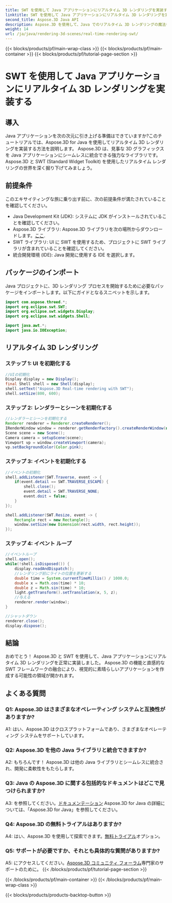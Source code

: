 ```yaml
---
title: SWT を使用して Java アプリケーションにリアルタイム 3D レンダリングを実装する
linktitle: SWT を使用して Java アプリケーションにリアルタイム 3D レンダリングを実装する
second_title: Aspose.3D Java API
description: Aspose.3D を使用して、Java でのリアルタイム 3D レンダリングの魔法を体験してください。見た目に美しいアプリケーションを簡単に作成できます。
weight: 14
url: /ja/java/rendering-3d-scenes/real-time-rendering-swt/
---
```


{{< blocks/products/pf/main-wrap-class >}}
{{< blocks/products/pf/main-container >}}
{{< blocks/products/pf/tutorial-page-section >}}

# SWT を使用して Java アプリケーションにリアルタイム 3D レンダリングを実装する

## 導入

Java アプリケーションを次の次元に引き上げる準備はできていますか?このチュートリアルでは、Aspose.3D for Java を使用してリアルタイム 3D レンダリングを実装する方法を説明します。 Aspose.3D は、見事な 3D グラフィックスを Java アプリケーションにシームレスに統合できる強力なライブラリです。 Aspose.3D と SWT (Standard Widget Toolkit) を使用したリアルタイム レンダリングの世界を深く掘り下げてみましょう。

## 前提条件

このエキサイティングな旅に乗り出す前に、次の前提条件が満たされていることを確認してください。

- Java Development Kit (JDK): システムに JDK がインストールされていることを確認してください。
-  Aspose.3D ライブラリ: Aspose.3D ライブラリを次の場所からダウンロードします。[ここ](https://releases.aspose.com/3d/java/).
- SWT ライブラリ: UI に SWT を使用するため、プロジェクトに SWT ライブラリが含まれていることを確認してください。
- 統合開発環境 (IDE): Java 開発に使用する IDE を選択します。

## パッケージのインポート

Java プロジェクトに、3D レンダリング プロセスを開始するために必要なパッケージをインポートします。以下にガイドとなるスニペットを示します。

```java
import com.aspose.threed.*;
import org.eclipse.swt.SWT;
import org.eclipse.swt.widgets.Display;
import org.eclipse.swt.widgets.Shell;

import java.awt.*;
import java.io.IOException;
```

## リアルタイム 3D レンダリング

### ステップ 1: UI を初期化する
```java
//UIの初期化
Display display = new Display();
final Shell shell = new Shell(display);
shell.setText("Aspose.3D Real-time rendering with SWT");
shell.setSize(800, 600);
```

### ステップ 2: レンダラーとシーンを初期化する
```java
//レンダラーとシーンを初期化する
Renderer renderer = Renderer.createRenderer();
IRenderWindow window = renderer.getRenderFactory().createRenderWindow(new RenderParameters(), WindowHandle.fromWin32(shell.handle));
Scene scene = new Scene();
Camera camera = setupScene(scene);
Viewport vp = window.createViewport(camera);
vp.setBackgroundColor(Color.pink);
```

### ステップ 3: イベントを初期化する
```java
//イベントの初期化
shell.addListener(SWT.Traverse, event -> {
    if(event.detail == SWT.TRAVERSE_ESCAPE) {
        shell.close();
        event.detail = SWT.TRAVERSE_NONE;
        event.doit = false;
    }
});

shell.addListener(SWT.Resize, event -> {
    Rectangle rect = new Rectangle();
    window.setSize(new Dimension(rect.width, rect.height));
});
```

### ステップ 4: イベント ループ
```java
//イベントループ
shell.open();
while(!shell.isDisposed()) {
    display.readAndDispatch();
    //レンダリング前にライトの位置を更新する
    double time = System.currentTimeMillis() / 1000.0;
    double x = Math.cos(time) * 10;
    double z = Math.sin(time) * 10;
    light.getTransform().setTranslation(x, 5, z);
    //与える
    renderer.render(window);
}

//シャットダウン
renderer.close();
display.dispose();
```

## 結論

おめでとう！ Aspose.3D と SWT を使用して、Java アプリケーションにリアルタイム 3D レンダリングを正常に実装しました。 Aspose.3D の機能と直感的な SWT フレームワークの融合により、視覚的に素晴らしいアプリケーションを作成する可能性の領域が開かれます。

## よくある質問

### Q1: Aspose.3D はさまざまなオペレーティング システムと互換性がありますか?

A1: はい、Aspose.3D はクロスプラットフォームであり、さまざまなオペレーティング システムをサポートしています。

### Q2: Aspose.3D を他の Java ライブラリと統合できますか?

A2: もちろんです！ Aspose.3D は他の Java ライブラリとシームレスに統合され、開発に柔軟性をもたらします。

### Q3: Java の Aspose.3D に関する包括的なドキュメントはどこで見つけられますか?

 A3: を参照してください。[ドキュメンテーション](https://reference.aspose.com/3d/java/) Aspose.3D for Java の詳細については、「Aspose.3D for Java」を参照してください。

### Q4: Aspose.3D の無料トライアルはありますか?

 A4: はい、Aspose.3D を使用して探索できます。[無料トライアル](https://releases.aspose.com/)オプション。

### Q5: サポートが必要ですか、それとも具体的な質問がありますか?

 A5: にアクセスしてください。[Aspose.3D コミュニティ フォーラム](https://forum.aspose.com/c/3d/18)専門家のサポートのために。
{{< /blocks/products/pf/tutorial-page-section >}}

{{< /blocks/products/pf/main-container >}}
{{< /blocks/products/pf/main-wrap-class >}}

{{< blocks/products/products-backtop-button >}}
